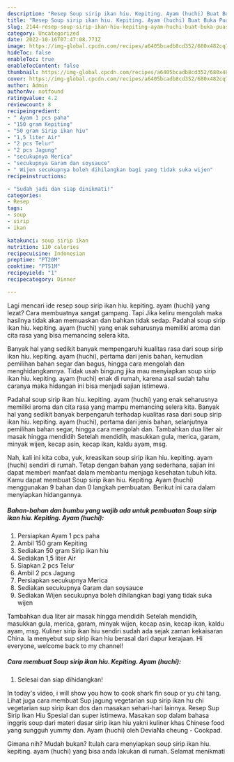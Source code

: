 ```yaml
---
description: "Resep Soup sirip ikan hiu. Kepiting. Ayam (huchi) Buat Buka Puasa"
title: "Resep Soup sirip ikan hiu. Kepiting. Ayam (huchi) Buat Buka Puasa"
slug: 2144-resep-soup-sirip-ikan-hiu-kepiting-ayam-huchi-buat-buka-puasa
category: Uncategorized
date: 2022-10-16T07:47:08.771Z
image: https://img-global.cpcdn.com/recipes/a6405bcadb8cd352/680x482cq70/soup-sirip-ikan-hiu-kepiting-ayam-huchi-foto-resep-utama.jpg
hideToc: false
enableToc: true
enableTocContent: false
thumbnail: https://img-global.cpcdn.com/recipes/a6405bcadb8cd352/680x482cq70/soup-sirip-ikan-hiu-kepiting-ayam-huchi-foto-resep-utama.jpg
cover: https://img-global.cpcdn.com/recipes/a6405bcadb8cd352/680x482cq70/soup-sirip-ikan-hiu-kepiting-ayam-huchi-foto-resep-utama.jpg
author: Admin
authorAv: notfound
ratingvalue: 4.2
reviewcount: 8
recipeingredient:
- " Ayam 1 pcs paha"
- "150 gram Kepiting"
- "50 gram Sirip ikan hiu"
- "1,5 liter Air"
- "2 pcs Telur"
- "2 pcs Jagung"
- "secukupnya Merica"
- "secukupnya Garam dan soysauce"
- " Wijen secukupnya boleh dihilangkan bagi yang tidak suka wijen"
recipeinstructions:

- "Sudah jadi dan siap dinikmati!"
categories:
- Resep
tags:
- soup
- sirip
- ikan

katakunci: soup sirip ikan 
nutrition: 110 calories
recipecuisine: Indonesian
preptime: "PT20M"
cooktime: "PT51M"
recipeyield: "1"
recipecategory: Dinner

---
```



Lagi mencari ide resep soup sirip ikan hiu. kepiting. ayam (huchi) yang lezat? Cara membuatnya sangat gampang. Tapi Jika keliru mengolah maka hasilnya tidak akan memuaskan dan bahkan tidak sedap. Padahal soup sirip ikan hiu. kepiting. ayam (huchi) yang enak seharusnya memiliki aroma dan cita rasa yang bisa memancing selera kita.


Banyak hal yang sedikit banyak mempengaruhi kualitas rasa dari soup sirip ikan hiu. kepiting. ayam (huchi), pertama dari jenis bahan, kemudian pemilihan bahan segar dan bagus, hingga cara mengolah dan menghidangkannya. Tidak usah bingung jika mau menyiapkan soup sirip ikan hiu. kepiting. ayam (huchi) enak di rumah, karena asal sudah tahu caranya maka hidangan ini bisa menjadi sajian istimewa.

Padahal soup sirip ikan hiu. kepiting. ayam (huchi) yang enak seharusnya memiliki aroma dan cita rasa yang mampu memancing selera kita. Banyak hal yang sedikit banyak berpengaruh terhadap kualitas rasa dari soup sirip ikan hiu. kepiting. ayam (huchi), pertama dari jenis bahan, selanjutnya pemilihan bahan segar, hingga cara mengolah dan. Tambahkan dua liter air masak hingga mendidih Setelah mendidih, masukkan gula, merica, garam, minyak wijen, kecap asin, kecap ikan, kaldu ayam, msg.


Nah, kali ini kita coba, yuk, kreasikan soup sirip ikan hiu. kepiting. ayam (huchi) sendiri di rumah. Tetap dengan bahan yang sederhana, sajian ini dapat memberi manfaat dalam membantu menjaga kesehatan tubuh kita. Kamu dapat membuat Soup sirip ikan hiu. Kepiting. Ayam (huchi) menggunakan 9 bahan dan 0 langkah pembuatan. Berikut ini cara dalam menyiapkan hidangannya.

<!--inarticleads1-->

##### Bahan-bahan dan bumbu yang wajib ada untuk pembuatan Soup sirip ikan hiu. Kepiting. Ayam (huchi):

1. Persiapkan  Ayam 1 pcs paha
1. Ambil 150 gram Kepiting
1. Sediakan 50 gram Sirip ikan hiu
1. Sediakan 1,5 liter Air
1. Siapkan 2 pcs Telur
1. Ambil 2 pcs Jagung
1. Persiapkan secukupnya Merica
1. Sediakan secukupnya Garam dan soysauce
1. Sediakan  Wijen secukupnya boleh dihilangkan bagi yang tidak suka wijen


Tambahkan dua liter air masak hingga mendidih Setelah mendidih, masukkan gula, merica, garam, minyak wijen, kecap asin, kecap ikan, kaldu ayam, msg. Kuliner sirip ikan hiu sendiri sudah ada sejak zaman kekaisaran China. Ia menyebut sup sirip ikan hiu berasal dari dapur kerajaan. Hi everyone, welcome back to my channel! 

<!--inarticleads2-->

##### Cara membuat Soup sirip ikan hiu. Kepiting. Ayam (huchi):


1. Selesai dan siap dihidangkan!

In today&#39;s video, i will show you how to cook shark fin soup or yu chi tang. Lihat juga cara membuat Sup jagung vegetarian sup sirip ikan hu chi vegetarian sup sirip ikan dos dan masakan sehari-hari lainnya. Resep Sup Sirip Ikan Hiu Spesial dan super istimewa. Masakan sop dalam bahasa inggris soup dari materi dasar sirip ikan hiu yakni kuliner khas Chinese food yang sungguh yummy dan. Ayam (huchi) oleh DeviaNa cheung - Cookpad. 

Gimana nih? Mudah bukan? Itulah cara menyiapkan soup sirip ikan hiu. kepiting. ayam (huchi) yang bisa anda lakukan di rumah. Selamat menikmati

